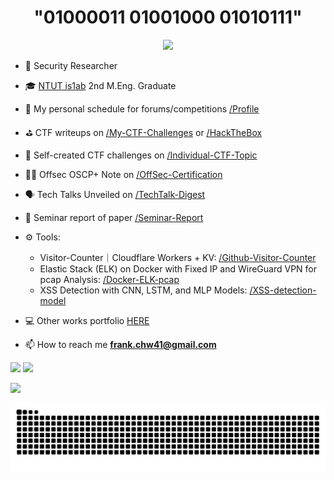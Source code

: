 
<div align="center" style="pointer-events: none;">
  <h1>"01000011 01001000 01010111"</h1>
  <img src="https://chw-counter.frank-chw41.workers.dev/?id=Chw41&min=6&color=39ff14&bg=000000&size=42&gap=6&radius=6&v=202510300204" />
</div>

- 🫆 Security Researcher

- 🎓 [NTUT is1ab](https://is1ab.com/) 2nd M.Eng. Graduate

- 🎯 My personal schedule for forums/competitions [/Profile](https://github.com/Chw41/Profile)

- ⛳ CTF writeups on [/My-CTF-Challenges](https://github.com/Chw41/My-CTF-Challenges) or [/HackTheBox](https://github.com/Chw41/HackTheBox)

- 🧱 Self-created CTF challenges on [/Individual-CTF-Topic](https://github.com/Chw41/Individual-CTF-Topic)

- 👨‍💻 Offsec OSCP+ Note on [/OffSec-Certification](https://github.com/Chw41/OffSec-Certification)

- 🗣️ Tech Talks Unveiled on [/TechTalk-Digest](https://github.com/Chw41/TechTalk-Digest)

- 📝 Seminar report of paper [/Seminar-Report](https://github.com/Chw41/Seminar-Report)

- ⚙️ Tools:
  -  Visitor-Counter｜Cloudflare Workers + KV: [/Github-Visitor-Counter](https://github.com/Chw41/Github-Visitor-Counter)
  -  Elastic Stack (ELK) on Docker with Fixed IP and WireGuard VPN for pcap Analysis: [/Docker-ELK-pcap](https://github.com/Chw41/Docker-ELK-pcap)
  -  XSS Detection with CNN, LSTM, and MLP Models: [/XSS-detection-model](https://github.com/Chw41/XSS-detection-model)

- 💻 Other works portfolio [HERE](https://github.com/Chw41?tab=repositories)

- 📫 How to reach me **frank.chw41@gmail.com**

![](https://github-readme-stats.vercel.app/api/top-langs/?username=Chw41&theme=dark&hide_border=false&include_all_commits=false&count_private=false&layout=compact) ![](https://github-contributor-stats.vercel.app/api?username=chw41&limit=5&theme=dark&combine_all_yearly_contributions=true)


![](https://github-profile-trophy.vercel.app/?username=chw41&theme=nord&no-frame=true&no-bg=true&margin-w=4)

![snake gif](https://github.com/Chw41/Chw41/blob/output/github-contribution-grid-snake.svg)
 
